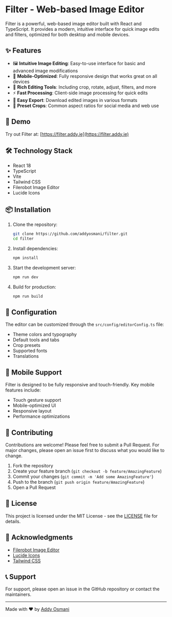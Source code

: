 # Filter - Web-based Image Editor

Filter is a powerful, web-based image editor built with React and TypeScript. It provides a modern, intuitive interface for quick image edits and filters, optimized for both desktop and mobile devices.

## ✨ Features

- 🖼️ **Intuitive Image Editing**: Easy-to-use interface for basic and advanced image modifications
- 📱 **Mobile-Optimized**: Fully responsive design that works great on all devices
- 🎨 **Rich Editing Tools**: Including crop, rotate, adjust, filters, and more
- ⚡ **Fast Processing**: Client-side image processing for quick edits
- 💾 **Easy Export**: Download edited images in various formats
- 🎯 **Preset Crops**: Common aspect ratios for social media and web use

## 🚀 Demo

Try out Filter at: [https://filter.addy.ie](https://filter.addy.ie)

## 🛠️ Technology Stack

- React 18
- TypeScript
- Vite
- Tailwind CSS
- Filerobot Image Editor
- Lucide Icons

## 📦 Installation

1. Clone the repository:
   ```bash
   git clone https://github.com/addyosmani/filter.git
   cd filter
   ```

2. Install dependencies:
   ```bash
   npm install
   ```

3. Start the development server:
   ```bash
   npm run dev
   ```

4. Build for production:
   ```bash
   npm run build
   ```

## 🔧 Configuration

The editor can be customized through the `src/config/editorConfig.ts` file:

- Theme colors and typography
- Default tools and tabs
- Crop presets
- Supported fonts
- Translations

## 📱 Mobile Support

Filter is designed to be fully responsive and touch-friendly. Key mobile features include:

- Touch gesture support
- Mobile-optimized UI
- Responsive layout
- Performance optimizations

## 🤝 Contributing

Contributions are welcome! Please feel free to submit a Pull Request. For major changes, please open an issue first to discuss what you would like to change.

1. Fork the repository
2. Create your feature branch (`git checkout -b feature/AmazingFeature`)
3. Commit your changes (`git commit -m 'Add some AmazingFeature'`)
4. Push to the branch (`git push origin feature/AmazingFeature`)
5. Open a Pull Request

## 📄 License

This project is licensed under the MIT License - see the [LICENSE](LICENSE) file for details.

## 🙏 Acknowledgments

- [Filerobot Image Editor](https://github.com/scaleflex/filerobot-image-editor)
- [Lucide Icons](https://lucide.dev/)
- [Tailwind CSS](https://tailwindcss.com/)

## 📞 Support

For support, please open an issue in the GitHub repository or contact the maintainers.

---

Made with ❤️ by [Addy Osmani](https://github.com/addyosmani)
